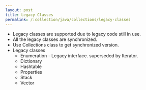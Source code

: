 ```yaml
---
layout: post
title: Legacy Classes
permalink: /:collection/java/collections/legacy-classes
---
```


* Legacy classes are supported due to legacy code still in use.
* All the legacy classes are synchronized. 
* Use Collections class to get synchronized version.
* Legacy classes
	- Enumeration - Legacy interface. superseded by Iterator.
	- Dictionary
	- Hashtable
	- Properties
	- Stack 
	- Vector